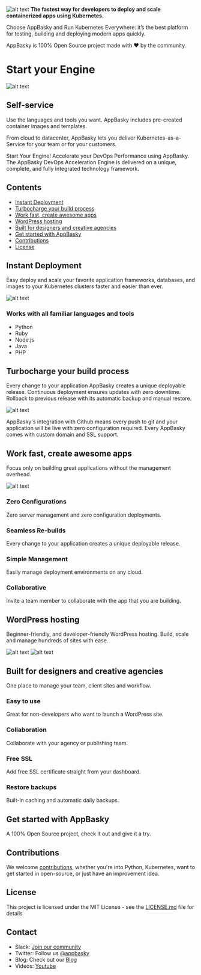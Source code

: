 ![alt text](media/logo.png "AppBasky Logo")
**The fastest way for developers to deploy and scale containerized apps using Kubernetes.** 

Choose AppBasky and Run Kubernetes Everywhere: it’s the best platform for testing, building and deploying modern apps quickly.

AppBasky is 100% Open Source project
made with ❤️ by the community.

# Start your Engine
![alt text](media/header.png "Start Your Engine on AppBasky")

## Self-service
Use the languages and tools you want. AppBasky includes pre-created container images and templates.

From cloud to datacenter, AppBasky lets you deliver Kubernetes-as-a-Service for your team or for your customers.

Start Your Engine! Accelerate your DevOps Performance using AppBasky.
The AppBasky DevOps Acceleration Engine is delivered on a unique, complete, and fully integrated technology framework. 

## Contents
- [Instant Deployment](#instant-deployment)
- [Turbocharge your build process](#turbocharge-your-build-process)
- [Work fast, create awesome apps](#work-fast,-create-awesome-apps)
- [WordPress hosting](#wordpress-hosting)
- [Built for designers and creative agencies](#built-for-designers-and-creative-agencies)
- [Get started with AppBasky](#get-started-with-appbasky)
- [Contributions](#contributions)
- [License](#license)

## Instant Deployment
Easy deploy and scale your favorite application frameworks, databases, and images to your Kubernetes clusters faster and easier than ever.

![alt text](media/instant-deployment.gif "Instant Web App Deployment")

### Works with all familiar languages and tools
- Python
- Ruby
- Node.js
- Java
- PHP

## Turbocharge your build process
Every change to your application AppBasky creates a unique deployable release. Continuous deployment ensures updates with zero downtime. Rollback to previous release with its automatic backup and manual restore.

![alt text](media/best-product.png "Instant Web App Deployment")

AppBasky's integration with Github means every push to git and your application will be live with zero configuration required. Every AppBasky comes with custom domain and SSL support.

## Work fast, create awesome apps
Focus only on building great applications without the management overhead.

![alt text](media/work-fast.png "Work fast, create awesome apps")

### Zero Configurations
Zero server management and zero configuration deployments.

### Seamless Re-builds
Every change to your application creates a unique deployable release.

### Simple Management
Easily manage deployment environments on any cloud.

### Collaborative
Invite a team member to collaborate with the app that you are building.

## WordPress hosting
Beginner-friendly, and developer-friendly WordPress hosting.
Build, scale and manage hundreds of sites with ease.

![alt text](media/wp-deploy.gif "Work fast, create awesome apps")
![alt text](media/wp-deploy2.png "Work fast, create awesome apps")

## Built for designers and creative agencies
One place to manage your team, client sites and workflow.

### Easy to use
Great for non-developers who want to launch a WordPress site.

### Collaboration
Collaborate with your agency or publishing team.

### Free SSL
Add free SSL certificate straight from your dashboard.

### Restore backups
Built-in caching and automatic daily backups.


## Get started with AppBasky
A 100% Open Source project, check it out and give it a try.


## Contributions
We welcome [contributions](https://github.com/AppBasky/appbasky/blob/master/community/CONTRIBUTING.md), whether you're into Python, Kubernetes, want to get started in open-source, or just have an improvement idea.

## License

This project is licensed under the MIT License - see the [LICENSE.md](LICENSE.md) file for details

## Contact
* Slack: [Join our community](https://appbasky.slack.com/join/shared_invite/zt-drjj6h81-MgGQT9_tIcr82e_zIlKPrA#/)
* Twitter: Follow us [@appbasky](https://twitter.com/AppBasky)
* Blog: Check out our [Blog](http://appbasky.org/blog)
* Videos: [Youtube](https://www.youtube.com/channel/UCz3d2uJUlzapcv9tPeeGWew)
